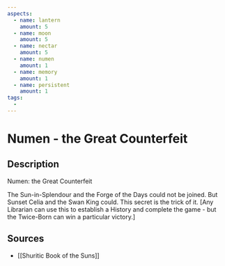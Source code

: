 ```yaml
---
aspects: 
  - name: lantern
    amount: 5
  - name: moon
    amount: 5
  - name: nectar
    amount: 5
  - name: numen
    amount: 1
  - name: memory
    amount: 1
  - name: persistent
    amount: 1
tags:
  - 
---
```


# Numen - the Great Counterfeit

## Description
Numen: the Great Counterfeit

The Sun-in-Splendour and the Forge of the Days could not be joined. But Sunset Celia and the Swan King could. This secret is the trick of it. [Any Librarian can use this to establish a History and complete the game - but the Twice-Born can win a particular victory.]
## Sources
- [[Shuritic Book of the Suns]]